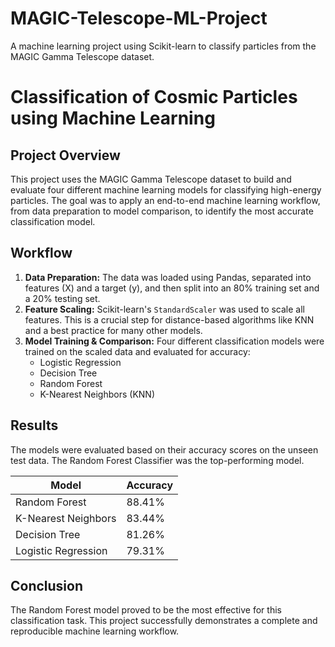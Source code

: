 # MAGIC-Telescope-ML-Project
A machine learning project using Scikit-learn to classify particles from the MAGIC Gamma Telescope dataset.
# Classification of Cosmic Particles using Machine Learning

## Project Overview
This project uses the MAGIC Gamma Telescope dataset to build and evaluate four different machine learning models for classifying high-energy particles. The goal was to apply an end-to-end machine learning workflow, from data preparation to model comparison, to identify the most accurate classification model.

## Workflow
1.  **Data Preparation:** The data was loaded using Pandas, separated into features (X) and a target (y), and then split into an 80% training set and a 20% testing set.
2.  **Feature Scaling:** Scikit-learn's `StandardScaler` was used to scale all features. This is a crucial step for distance-based algorithms like KNN and a best practice for many other models.
3.  **Model Training & Comparison:** Four different classification models were trained on the scaled data and evaluated for accuracy:
    * Logistic Regression
    * Decision Tree
    * Random Forest
    * K-Nearest Neighbors (KNN)

## Results
The models were evaluated based on their accuracy scores on the unseen test data. The Random Forest Classifier was the top-performing model.

| Model                 | Accuracy  |
| --------------------- | --------- |
| Random Forest         | 88.41%    |
| K-Nearest Neighbors   | 83.44%    |
| Decision Tree         | 81.26%    |
| Logistic Regression   | 79.31%    |

## Conclusion
The Random Forest model proved to be the most effective for this classification task. This project successfully demonstrates a complete and reproducible machine learning workflow.
